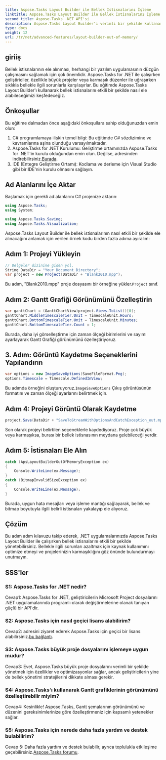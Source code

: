 ```yaml
---
title: Aspose.Tasks Layout Builder ile Bellek İstisnalarını İşleme
linktitle: Aspose.Tasks Layout Builder ile Bellek İstisnalarını İşleme
second_title: Aspose.Tasks .NET API'si
description: Aspose.Tasks Layout Builder'ı verimli bir şekilde kullanarak .NET'te bellek istisnalarını nasıl ele alacağınızı öğrenin. Kod örnekleri içeren adım adım kılavuz.
type: docs
weight: 12
url: /tr/net/advanced-features/layout-builder-out-of-memory/
---
```

## giriiş

Bellek istisnalarının ele alınması, herhangi bir yazılım uygulamasının düzgün çalışmasını sağlamak için çok önemlidir. Aspose.Tasks for .NET ile çalışırken geliştiriciler, özellikle büyük projeler veya karmaşık düzenler ile uğraşırken sıklıkla bellekle ilgili sorunlarla karşılaşırlar. Bu eğitimde Aspose.Tasks Layout Builder'ı kullanarak bellek istisnalarını etkili bir şekilde nasıl ele alabileceğimizi keşfedeceğiz.

## Önkoşullar

Bu eğitime dalmadan önce aşağıdaki önkoşullara sahip olduğunuzdan emin olun:

1. C# programlamaya ilişkin temel bilgi: Bu eğitimde C# sözdizimine ve kavramlarına aşina olunduğu varsayılmaktadır.
2.  Aspose.Tasks for .NET Kurulumu: Geliştirme ortamınızda Aspose.Tasks for .NET'in kurulu olduğundan emin olun. Değilse, adresinden indirebilirsiniz.[Burada](https://releases.aspose.com/tasks/net/).
3. IDE (Entegre Geliştirme Ortamı): Kodlama ve derleme için Visual Studio gibi bir IDE'nin kurulu olmasını sağlayın.

## Ad Alanlarını İçe Aktar

Başlamak için gerekli ad alanlarını C# projenize aktarın:

```csharp
using Aspose.Tasks;
using System;

using Aspose.Tasks.Saving;
using Aspose.Tasks.Visualization;

```

Aspose.Tasks Layout Builder ile bellek istisnalarının nasıl etkili bir şekilde ele alınacağını anlamak için verilen örnek kodu birden fazla adıma ayıralım:

## Adım 1: Projeyi Yükleyin

```csharp
// Belgeler dizinine giden yol.
String DataDir = "Your Document Directory";
var project = new Project(DataDir + "Blank2010.mpp");
```

 Bu adım, "Blank2010.mpp" proje dosyasını bir örneğine yükler.`Project` sınıf.

## Adım 2: Gantt Grafiği Görünümünü Özelleştirin

```csharp
var ganttChart = (GanttChartView)project.Views.ToList()[0];
ganttChart.MiddleTimescaleTier.Unit = TimescaleUnit.Hours;
ganttChart.BottomTimescaleTier.Unit = TimescaleUnit.Minutes;
ganttChart.BottomTimescaleTier.Count = 1;
```

Burada, daha iyi görselleştirme için zaman ölçeği birimlerini ve sayımı ayarlayarak Gantt Grafiği görünümünü özelleştiriyoruz.

## 3. Adım: Görüntü Kaydetme Seçeneklerini Yapılandırın

```csharp
var options = new ImageSaveOptions(SaveFileFormat.Png);
options.Timescale = Timescale.DefinedInView;
```

 Bu adımda örneğini oluşturuyoruz.`ImageSaveOptions` Çıkış görüntüsünün formatını ve zaman ölçeği ayarlarını belirtmek için.

## Adım 4: Projeyi Görüntü Olarak Kaydetme

```csharp
project.Save(DataDir + "SaveToStreamWithOptionsAndCatchException_out.mpp", options);
```

Son olarak projeyi belirtilen seçeneklerle kaydediyoruz. Proje çok büyük veya karmaşıksa, burası bir bellek istisnasının meydana gelebileceği yerdir.

## Adım 5: İstisnaları Ele Alın

```csharp
catch (ApsLayoutBuilderOutOfMemoryException ex)
{
    Console.WriteLine(ex.Message);
}
catch (BitmapInvalidSizeException ex)
{
    Console.WriteLine(ex.Message);
}
```

Burada, uygun hata mesajları veya işleme mantığı sağlayarak, bellek ve bitmap boyutuyla ilgili belirli istisnaları yakalayıp ele alıyoruz.

## Çözüm

Bu adım adım kılavuzu takip ederek, .NET uygulamalarınızda Aspose.Tasks Layout Builder ile çalışırken bellek istisnalarını etkili bir şekilde yönetebilirsiniz. Bellekle ilgili sorunları azaltmak için kaynak kullanımını optimize etmeyi ve projelerinizin karmaşıklığını göz önünde bulundurmayı unutmayın.

## SSS'ler

### S1: Aspose.Tasks for .NET nedir?

Cevap1: Aspose.Tasks for .NET, geliştiricilerin Microsoft Project dosyalarını .NET uygulamalarında programlı olarak değiştirmelerine olanak tanıyan güçlü bir API'dir.

### S2: Aspose.Tasks için nasıl geçici lisans alabilirim?

 Cevap2: adresini ziyaret ederek Aspose.Tasks için geçici bir lisans alabilirsiniz.[bu bağlantı](https://purchase.aspose.com/temporary-license/).

### S3: Aspose.Tasks büyük proje dosyalarını işlemeye uygun mudur?

Cevap3: Evet, Aspose.Tasks büyük proje dosyalarını verimli bir şekilde yönetmek için özellikler ve optimizasyonlar sağlar, ancak geliştiricilerin yine de bellek yönetimi stratejilerini dikkate alması gerekir.

### S4: Aspose.Tasks'ı kullanarak Gantt grafiklerinin görünümünü özelleştirebilir miyim?

Cevap4: Kesinlikle! Aspose.Tasks, Gantt şemalarının görünümünü ve düzenini gereksinimlerinize göre özelleştirmeniz için kapsamlı yetenekler sağlar.

### S5: Aspose.Tasks için nerede daha fazla yardım ve destek bulabilirim?

 Cevap 5: Daha fazla yardım ve destek bulabilir, ayrıca toplulukla etkileşime geçebilirsiniz.[Aspose.Tasks forumu](https://forum.aspose.com/c/tasks/15).